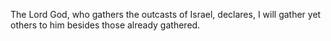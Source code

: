 The Lord God, who gathers the outcasts of Israel, declares, I will gather yet others to him besides those already gathered.
